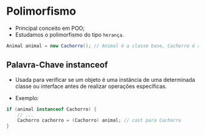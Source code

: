 # Polimorfismo

- Principal conceito em POO;
- Estudamos o polimorfismo do tipo `herança`.

```java
Animal animal = new Cachorro(); // Animal é a classe base, Cachorro é a subclasse
```
## Palavra-Chave instanceof

- Usada para verificar se um objeto é uma instância de uma determinada classe ou interface antes de realizar operações específicas.

- Exemplo:
```java
if (animal instanceof Cachorro) {
    // ...
    Cachorro cachorro = (Cachorro) animal; // cast para Cachorro
}
```